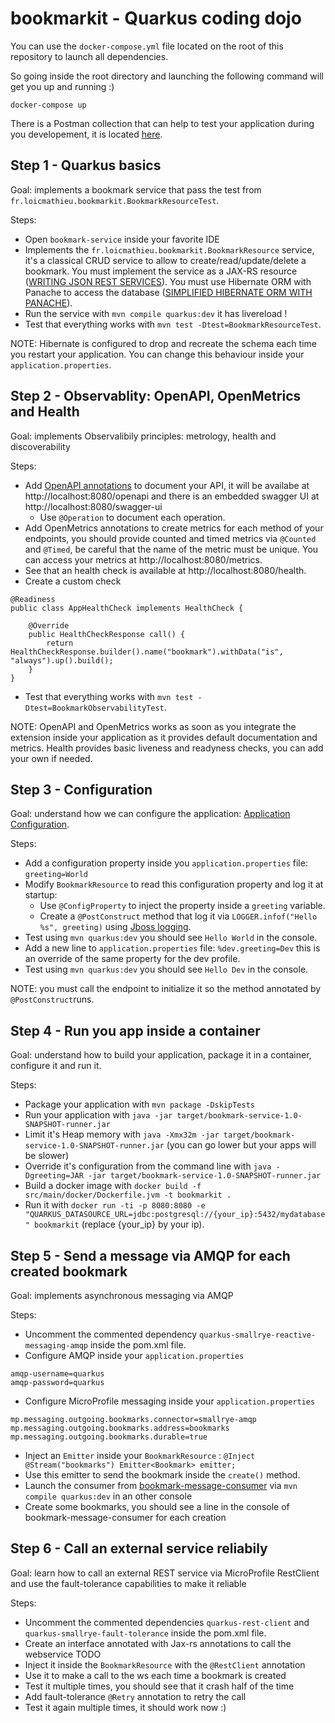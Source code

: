 
# bookmarkit - Quarkus coding dojo

You can use the `docker-compose.yml` file located on the root of this repository to launch all dependencies.

So going inside the root directory and launching the following command will get you up and running :)

```
docker-compose up
```

There is a Postman collection that can help to test your application during you developement, it is located [here](Bookmarkit.postman_collection.json).

## Step 1 - Quarkus basics

Goal: implements a bookmark service that pass the test from `fr.loicmathieu.bookmarkit.BookmarkResourceTest`.

Steps:

- Open `bookmark-service` inside your favorite IDE
- Implements the `fr.loicmathieu.bookmarkit.BookmarkResource` service, it's a classical CRUD service to allow to create/read/update/delete a bookmark. 
  You must implement the service as a JAX-RS resource ([WRITING JSON REST SERVICES](https://quarkus.io/guides/rest-json-guide)).
  You must use Hibernate ORM with Panache to access the database ([SIMPLIFIED HIBERNATE ORM WITH PANACHE](https://quarkus.io/guides/hibernate-orm-panache-guide)).
- Run the service with `mvn compile quarkus:dev` it has livereload !
- Test that everything works with `mvn test -Dtest=BookmarkResourceTest`.

NOTE: Hibernate is configured to drop and recreate the schema each time you restart your application. You can change this behaviour inside your `application.properties`.


## Step 2 - Observablity: OpenAPI, OpenMetrics and Health

Goal: implements Observalibily principles: metrology, health and discoverability

Steps:

- Add [OpenAPI annotations](https://github.com/eclipse/microprofile-open-api/blob/master/spec/src/main/asciidoc/microprofile-openapi-spec.adoc#annotations) to document your API, it will be availabe at http://localhost:8080/openapi and there is an embedded swagger UI at http://localhost:8080/swagger-ui
  - Use `@Operation` to document each operation.
- Add OpenMetrics annotations to create metrics for each method of your endpoints, you should provide counted and timed metrics via `@Counted` and `@Timed`, 
be careful that the name of the metric must be unique. You can access your metrics at http://localhost:8080/metrics.
- See that an health check is available at http://localhost:8080/health.
- Create a custom check
```
@Readiness
public class AppHealthCheck implements HealthCheck {

    @Override
    public HealthCheckResponse call() {
        return HealthCheckResponse.builder().name("bookmark").withData("is", "always").up().build();
    }
}
```
- Test that everything works with `mvn test -Dtest=BookmarkObservabilityTest`.

NOTE: OpenAPI and OpenMetrics works as soon as you integrate the extension inside your application as it provides default documentation and metrics. Health provides basic liveness and readyness checks, you can add your own if needed.


## Step 3 - Configuration

Goal: understand how we can configure the application: [Application Configuration](https://quarkus.io/guides/application-configuration-guide).

Steps:

- Add a configuration property inside you `application.properties` file: `greeting=World` 
- Modify `BookmarkResource` to read this configuration property and log it at startup:
  - Use `@ConfigProperty` to inject the property inside a `greeting` variable.
  - Create a `@PostConstruct` method that log it via `LOGGER.infof("Hello %s", greeting)` using [Jboss logging](https://docs.jboss.org/jbosslogging/latest/org/jboss/logging/Logger.html).
- Test using `mvn quarkus:dev` you should see `Hello World` in the console.
- Add a new line to `application.properties` file: `%dev.greeting=Dev` this is an override of the same property for the dev profile.
- Test using `mvn quarkus:dev` you should see `Hello Dev` in the console.

NOTE: you must call the endpoint to initialize it so the method annotated by `@PostConstruct`runs.


## Step 4 - Run you app inside a container

Goal: understand how to build your application, package it in a container, configure it and run it.

Steps:

- Package your application with `mvn package -DskipTests`
- Run your application with `java -jar target/bookmark-service-1.0-SNAPSHOT-runner.jar`
- Limit it's Heap memory with `java -Xmx32m -jar target/bookmark-service-1.0-SNAPSHOT-runner.jar` (you can go lower but your apps will be slower)
- Override it's configuration from the command line with `java -Dgreeting=JAR -jar target/bookmark-service-1.0-SNAPSHOT-runner.jar`
- Build a docker image with `docker build -f src/main/docker/Dockerfile.jvm -t bookmarkit .`
- Run it with `docker run -ti -p 8080:8080 -e "QUARKUS_DATASOURCE_URL=jdbc:postgresql://{your_ip}:5432/mydatabase" bookmarkit` (replace {your_ip} by your ip).


## Step 5 - Send a message via AMQP for each created bookmark

Goal: implements asynchronous messaging via AMQP

Steps:

- Uncomment the commented dependency `quarkus-smallrye-reactive-messaging-amqp` inside the pom.xml file.
- Configure AMQP inside your `application.properties`
```
amqp-username=quarkus
amqp-password=quarkus
```
- Configure MicroProfile messaging inside your `application.properties`
```
mp.messaging.outgoing.bookmarks.connector=smallrye-amqp
mp.messaging.outgoing.bookmarks.address=bookmarks
mp.messaging.outgoing.bookmarks.durable=true
```
- Inject an `Emitter` inside your `BookmarkResource` : `@Inject @Stream("bookmarks") Emitter<Bookmark> emitter;` 
- Use this emitter to send the bookmark inside the `create()` method.
- Launch the consumer from [bookmark-message-consumer](bookmark-message-consumer) via `mvn compile quarkus:dev` in an other console
- Create some bookmarks, you should see a line in the console of  bookmark-message-consumer for each creation


## Step 6 - Call an external service reliabily

Goal: learn how to call an external REST service via MicroProfile RestClient and use the fault-tolerance capabilities to make it reliable

Steps:

- Uncomment the commented dependencies `quarkus-rest-client` and `quarkus-smallrye-fault-tolerance` inside the pom.xml file.
- Create an interface annotated with Jax-rs annotations to call the webservice TODO
- Inject it inside the `BookmarkResource` with the `@RestClient` annotation 
- Use it to make a call to the ws each time a bookmark is created
- Test it multiple times, you should see that it crash half of the time
- Add fault-tolerance `@Retry` annotation to retry the call
- Test it again multiple times, it should work now :)
